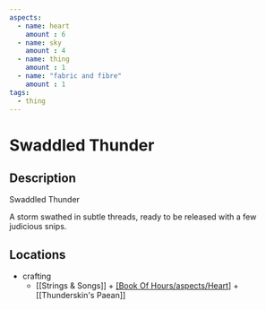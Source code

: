 ```yaml
---
aspects: 
  - name: heart
    amount : 6
  - name: sky
    amount : 4
  - name: thing
    amount : 1
  - name: "fabric and fibre"
    amount : 1
tags:
  - thing
---
```


# Swaddled Thunder

## Description
Swaddled Thunder

A storm swathed in subtle threads, ready to be released with a few judicious snips.
## Locations
- crafting
	- [[Strings & Songs]] + [[Book Of Hours/aspects/Heart]](15) + [[Thunderskin's Paean]]